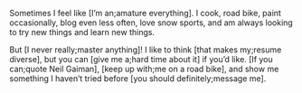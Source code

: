 Sometimes I feel like [I’m an;amature everything]. I cook, road bike, paint occasionally, blog even less often, love snow sports, and am always looking to try new things and learn new things.

But [I never really;master anything]! I like to think [that makes my;resume diverse], but you can [give me a;hard time about it] if you’d like. [If you can;quote Neil Gaiman], [keep up with;me on a road bike], and show me something I haven’t tried before [you should definitely;message me].